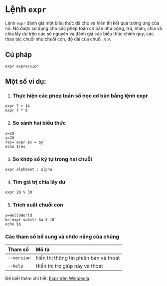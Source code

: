 # Lệnh `expr`

Lệnh `expr` đánh giá một biểu thức đã cho và hiển thị kết quả tương ứng của nó. Nó được sử dụng cho các phép toán cơ bản như cộng, trừ, nhân, chia và chia lấy dư trên các số nguyên và đánh giá các biểu thức chính quy, các thao tác chuỗi như chuỗi con, độ dài của chuỗi, v.v.

## Cú pháp

```
expr expression
```

## Một số ví dụ:
1. ### Thực hiện các phép toán số học cơ bản bằng lệnh expr
```
expr 7 + 14
expr 7 * 8
```

2. ### So sánh hai biểu thức
```
x=10
y=20
res=`expr $x = $y`
echo $res
```

3. ### So khớp số ký tự trong hai chuỗi
```
expr alphabet : alpha
```
4. ### Tìm giá trị chia lấy dư
```
expr 20 % 30  
```
5. ### Trích xuất chuỗi con
```
a=HelloWorld
b=`expr substr $a 6 10`
echo $b
```
### Các tham số bổ sung và chức năng của chúng

|**Tham số** |**Mô tả**   |
:---|:---|
|`--version`|hiển thị thông tin phiên bản và thoát|
|`--help`|Hiển thị trợ giúp này và thoát|

Để biết thêm chi tiết: [Expr trên Wikipedia](https://en.wikipedia.org/wiki/Expr)
